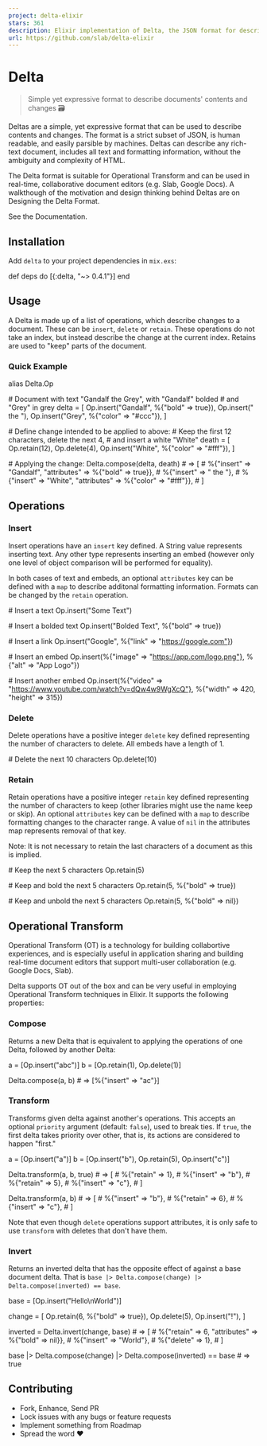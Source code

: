 ```yaml
---
project: delta-elixir
stars: 361
description: Elixir implementation of Delta, the JSON format for describing rich-text content and their changes
url: https://github.com/slab/delta-elixir
---
```


Delta
=====

> Simple yet expressive format to describe documents' contents and changes 🗃

Deltas are a simple, yet expressive format that can be used to describe contents and changes. The format is a strict subset of JSON, is human readable, and easily parsible by machines. Deltas can describe any rich-text document, includes all text and formatting information, without the ambiguity and complexity of HTML.

The Delta format is suitable for Operational Transform and can be used in real-time, collaborative document editors (e.g. Slab, Google Docs). A walkthough of the motivation and design thinking behind Deltas are on Designing the Delta Format.

See the Documentation.

  

Installation
------------

Add `delta` to your project dependencies in `mix.exs`:

def deps do
  \[{:delta, "~> 0.4.1"}\]
end

  

Usage
-----

A Delta is made up of a list of operations, which describe changes to a document. These can be `insert`, `delete` or `retain`. These operations do not take an index, but instead describe the change at the current index. Retains are used to "keep" parts of the document.

### Quick Example

alias Delta.Op

\# Document with text "Gandalf the Grey", with "Gandalf" bolded
\# and "Grey" in grey
delta \= \[
  Op.insert("Gandalf", %{"bold" \=> true}),
  Op.insert(" the "),
  Op.insert("Grey", %{"color" \=> "#ccc"}),
\]

\# Define change intended to be applied to above:
\# Keep the first 12 characters, delete the next 4,
\# and insert a white "White"
death \= \[
  Op.retain(12),
  Op.delete(4),
  Op.insert("White", %{"color" \=> "#fff"}),
\]

\# Applying the change:
Delta.compose(delta, death)
\# => \[
\#   %{"insert" => "Gandalf", "attributes" => %{"bold" => true}},
\#   %{"insert" => " the "},
\#   %{"insert" => "White", "attributes" => %{"color" => "#fff"}},
\# \]

  

Operations
----------

### Insert

Insert operations have an `insert` key defined. A String value represents inserting text. Any other type represents inserting an embed (however only one level of object comparison will be performed for equality).

In both cases of text and embeds, an optional `attributes` key can be defined with a `map` to describe additonal formatting information. Formats can be changed by the `retain` operation.

\# Insert a text
Op.insert("Some Text")

\# Insert a bolded text
Op.insert("Bolded Text", %{"bold" \=> true})

\# Insert a link
Op.insert("Google", %{"link" \=> "https://google.com"})

\# Insert an embed
Op.insert(%{"image" \=> "https://app.com/logo.png"}, %{"alt" \=> "App Logo"})

\# Insert another embed
Op.insert(%{"video" \=> "https://www.youtube.com/watch?v=dQw4w9WgXcQ"}, %{"width" \=> 420, "height" \=> 315})

### Delete

Delete operations have a positive integer `delete` key defined representing the number of characters to delete. All embeds have a length of 1.

\# Delete the next 10 characters
Op.delete(10)

### Retain

Retain operations have a positive integer `retain` key defined representing the number of characters to keep (other libraries might use the name keep or skip). An optional `attributes` key can be defined with a `map` to describe formatting changes to the character range. A value of `nil` in the attributes map represents removal of that key.

Note: It is not necessary to retain the last characters of a document as this is implied.

\# Keep the next 5 characters
Op.retain(5)

\# Keep and bold the next 5 characters
Op.retain(5, %{"bold" \=> true})

\# Keep and unbold the next 5 characters
Op.retain(5, %{"bold" \=> nil})

  

Operational Transform
---------------------

Operational Transform (OT) is a technology for building collabortive experiences, and is especially useful in application sharing and building real-time document editors that support multi-user collaboration (e.g. Google Docs, Slab).

Delta supports OT out of the box and can be very useful in employing Operational Transform techniques in Elixir. It supports the following properties:

### Compose

Returns a new Delta that is equivalent to applying the operations of one Delta, followed by another Delta:

a \= \[Op.insert("abc")\]
b \= \[Op.retain(1), Op.delete(1)\]

Delta.compose(a, b)
\# => \[%{"insert" => "ac"}\]

### Transform

Transforms given delta against another's operations. This accepts an optional `priority` argument (default: `false`), used to break ties. If `true`, the first delta takes priority over other, that is, its actions are considered to happen "first."

a \= \[Op.insert("a")\]
b \= \[Op.insert("b"), Op.retain(5), Op.insert("c")\]

Delta.transform(a, b, true)
\# => \[
\#  %{"retain" => 1},
\#  %{"insert" => "b"},
\#  %{"retain" => 5},
\#  %{"insert" => "c"},
\# \]

Delta.transform(a, b)
\# => \[
\#  %{"insert" => "b"},
\#  %{"retain" => 6},
\#  %{"insert" => "c"},
\# \]

Note that even though `delete` operations support attributes, it is only safe to use `transform` with deletes that don't have them.

### Invert

Returns an inverted delta that has the opposite effect of against a base document delta. That is `base |> Delta.compose(change) |> Delta.compose(inverted) == base`.

base \= \[Op.insert("Hello\\nWorld")\]

change \= \[
  Op.retain(6, %{"bold" \=> true}),
  Op.delete(5),
  Op.insert("!"),
\]

inverted \= Delta.invert(change, base)
\# => \[
\#   %{"retain" => 6, "attributes" => %{"bold" => nil}},
\#   %{"insert" => "World"},
\#   %{"delete" => 1},
\# \]

base |> Delta.compose(change) |> Delta.compose(inverted) \== base
\# => true

  

Contributing
------------

-   Fork, Enhance, Send PR
-   Lock issues with any bugs or feature requests
-   Implement something from Roadmap
-   Spread the word ❤️
